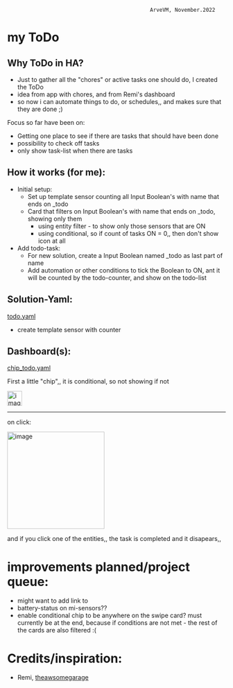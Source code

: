                                                   ArveVM, November.2022
# my ToDo


## Why ToDo in HA? 
- Just to gather all the "chores" or active tasks one should do, I created the ToDo
- idea from app with chores, and from Remi's dashboard
- so now i can automate things to do, or schedules,, and makes sure that they are done  ;)

Focus so far have been on: 
- Getting one place to see if there are tasks that should have been done
- possibility to check off tasks
- only show task-list when there are tasks


## How it works (for me):
- Initial setup:
  - Set up template sensor counting all Input Boolean's with name that ends on _todo
  - Card that filters on Input Boolean's with name that ends on _todo, showing only them
    - using entity filter - to show only those sensors that are ON
    - using conditional, so if count of tasks ON = 0,, then don't show icon at all
- Add todo-task:
  - For new solution, create a Input Boolean named _todo as last part of name
  - Add automation or other conditions to tick the Boolean to ON, ant it will be counted by the todo-counter, and show on the todo-list


## Solution-Yaml:
[todo.yaml](todo.yaml)
- create template sensor with counter 



## Dashboard(s):
[chip_todo.yaml](https://github.com/ArveVM/HomeAssistantConfig4/blob/master/avm_yaml/dashboard/cards/chip_todo.yaml)

First a little "chip",, it is conditional, so not showing if not

<img width="34" alt="image" src="https://user-images.githubusercontent.com/96014323/200069238-fc690ec6-0906-4e30-97ac-4ed030c75cba.png">

---
on click:

<img width="224" alt="image" src="https://user-images.githubusercontent.com/96014323/200069443-af889bbc-06ce-4e61-b2ad-f76de935487d.png">

and if you click one of the entities,, the task is completed and it disapears,,








# improvements planned/project queue:
- might want to add link to 
- battery-status on mi-sensors??
- enable conditional chip to be anywhere on the swipe card?  must currently be at the end, because if conditions are not met - the rest of the cards are also filtered :(


# Credits/inspiration:
- Remi, [theawsomegarage](https://theawesomegarage.com/)


